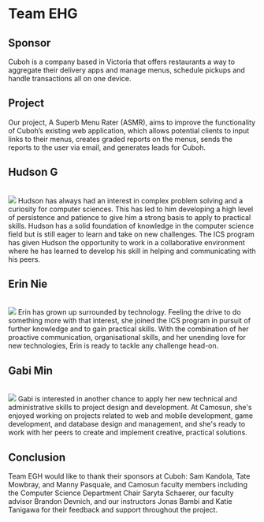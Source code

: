 # Team EHG

## Sponsor

Cuboh is a company based in Victoria that offers restaurants a way to aggregate their delivery apps and manage menus, schedule pickups and handle transactions all on one device.

## Project

Our project, A Superb Menu Rater (ASMR), aims to improve the functionality of Cuboh’s existing web application, which allows potential clients to input links to their menus, creates graded reports on the menus, sends the reports to the user via email, and generates leads for Cuboh.

<div class="block" markdown="1">
<h2>Hudson G</h2>
<br>
<div class="inner-block" markdown="1">
<img src="team-bios-photos/cs/team-ehg/hudson.jpg" class="portrait-img">
Hudson has always had an interest in complex problem solving and a curiosity for computer sciences. This has led to him developing a high level of persistence and patience to give him a strong basis to apply to practical skills. Hudson has a solid foundation of knowledge in the computer science field but is still eager to learn and take on new challenges. The ICS program has given Hudson the opportunity to work in a collaborative environment where he has learned to develop his skill in helping and communicating with his peers.
<br>
</div>
</div>

<div class="block" markdown="1">
<h2>Erin Nie</h2>
<br>
<div class="inner-block" markdown="1">
<img src="team-bios-photos/cs/team-ehg/erin.png" class="portrait-img">
Erin has grown up surrounded by technology. Feeling the drive to do something more with that interest, she joined the ICS program in pursuit of further knowledge and to gain practical skills. With the combination of her proactive communication, organisational skills, and her unending love for new technologies, Erin is ready to tackle any challenge head-on.
<br>
</div>
</div>

<div class="block" markdown="1">
<h2>Gabi Min</h2>
<br>
<div class="inner-block" markdown="1">
<img src="team-bios-photos/cs/team-ehg/gabi.jpg" class="portrait-img">
Gabi is interested in another chance to apply her new technical and administrative skills to project design and development. At Camosun, she's enjoyed working on projects related to web and mobile development, game development, and database design and management, and she's ready to work with her peers to create and implement creative, practical solutions.
<br>
</div>
</div>

## Conclusion
Team EGH would like to thank their sponsors at Cuboh: Sam Kandola, Tate Mowbray, and Manny Pasquale, and Camosun faculty members including the Computer Science Department Chair Saryta Schaerer, our faculty advisor Brandon Devnich, and our instructors Jonas Bambi and Katie Tanigawa for their feedback and support throughout the project.


